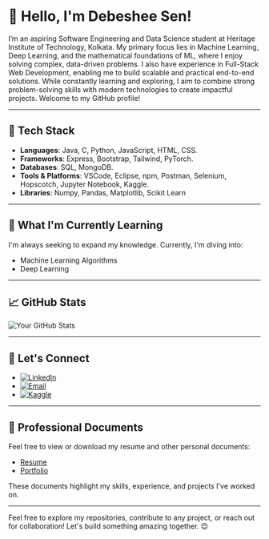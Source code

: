 # 👋 Hello, I'm Debeshee Sen!

I’m an aspiring Software Engineering and Data Science student at Heritage Institute of Technology, Kolkata. My primary focus lies in Machine Learning, Deep Learning, and the mathematical foundations of ML, where I enjoy solving complex, data-driven problems. I also have experience in Full-Stack Web Development, enabling me to build scalable and practical end-to-end solutions. While constantly learning and exploring, I aim to combine strong problem-solving skills with modern technologies to create impactful projects. Welcome to my GitHub profile!

---

## 🔧 Tech Stack

- **Languages**: Java, C, Python, JavaScript, HTML, CSS.
- **Frameworks**: Express, Bootstrap, Tailwind, PyTorch.
- **Databases**: SQL, MongoDB.
- **Tools & Platforms**: VSCode, Eclipse, npm, Postman, Selenium, Hopscotch, Jupyter Notebook, Kaggle.
- **Libraries**: Numpy, Pandas, Matplotlib, Scikit Learn

---

## 🌱 What I'm Currently Learning

I'm always seeking to expand my knowledge. Currently, I'm diving into:

- Machine Learning Algorithms
- Deep Learning

---

## 📈 GitHub Stats

![Your GitHub Stats](https://github-readme-stats.vercel.app/api?username=DebesheeSen&show_icons=true&theme=midnight-purple)

---

## 💬 Let's Connect

- [![LinkedIn](https://img.shields.io/badge/LinkedIn-0077B5?style=for-the-badge&logo=linkedin&logoColor=white)](https://www.linkedin.com/in/debeshee-sen-31857527a/)
- [![Email](https://img.shields.io/badge/Gmail-D14836?style=for-the-badge&logo=gmail&logoColor=white)](mailto:debeshee05@gmail.com)
- [![Kaggle](https://img.shields.io/badge/Kaggle-20BEFF?style=for-the-badge&logo=Kaggle&logoColor=white)](https://www.kaggle.com/debesheesen)

---

## 📄 Professional Documents

Feel free to view or download my resume and other personal documents:

- [Resume]()
- [Portfolio]()

These documents highlight my skills, experience, and projects I've worked on.

---


Feel free to explore my repositories, contribute to any project, or reach out for collaboration! Let's build something amazing together. 😊


